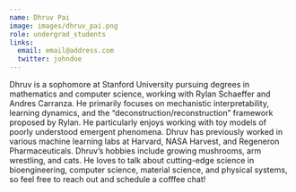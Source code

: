 ```yaml
---
name: Dhruv Pai
image: images/dhruv_pai.png
role: undergrad_students
links:
  email: email@address.com
  twitter: johndoe
---
```


Dhruv is a sophomore at Stanford University pursuing degrees in mathematics and computer science, working with Rylan Schaeffer and Andres Carranza. He primarily focuses on mechanistic interpretability, learning dynamics, and the “deconstruction/reconstruction” framework proposed by Rylan. He particularly enjoys working with toy models of poorly understood emergent phenomena. Dhruv has previously worked in various machine learning labs at Harvard, NASA Harvest, and Regeneron Pharmaceuticals. Dhruv’s hobbies include growing mushrooms, arm wrestling, and cats. He loves to talk about cutting-edge science in bioengineering, computer science, material science, and physical systems, so feel free to reach out and schedule a cofffee chat!
